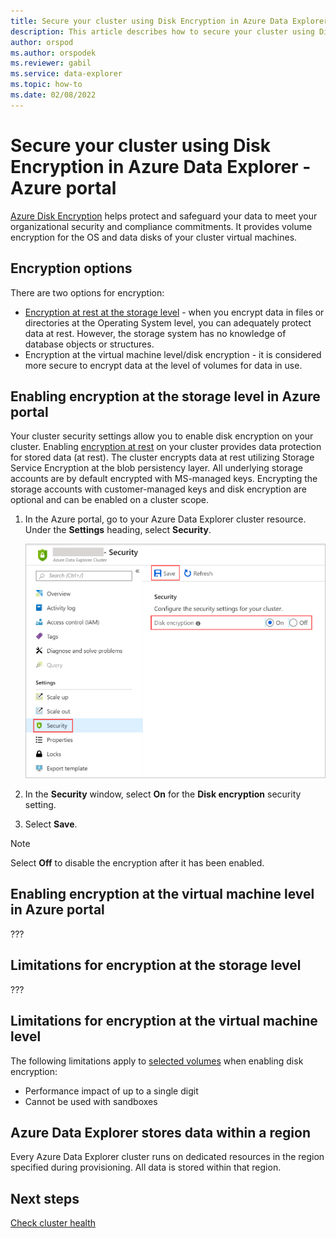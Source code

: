 ```yaml
---
title: Secure your cluster using Disk Encryption in Azure Data Explorer - Azure portal
description: This article describes how to secure your cluster using Disk Encryption in Azure Data Explorer within the Azure portal.
author: orspod
ms.author: orspodek
ms.reviewer: gabil
ms.service: data-explorer
ms.topic: how-to
ms.date: 02/08/2022
---
```


# Secure your cluster using Disk Encryption in Azure Data Explorer - Azure portal

[Azure Disk Encryption](/azure/security/azure-security-disk-encryption-overview) helps protect and safeguard your data to meet your organizational security and compliance commitments. It provides volume encryption for the OS and data disks of your cluster virtual machines. 

## Encryption options

There are two options for encryption:
- [Encryption at rest at the storage level](#enabling-encryption-at-the-storage-level-in-azure-portal) - when you encrypt data in files or directories at the Operating System level, you can adequately protect data at rest. However, the storage system has no knowledge of database objects or structures.
- Encryption at the virtual machine level/disk encryption - it is considered more secure to encrypt data at the level of volumes for data in use.
  
## Enabling encryption at the storage level in Azure portal
  
Your cluster security settings allow you to enable disk encryption on your cluster. Enabling [encryption at rest](/azure/security/fundamentals/encryption-atrest) on your cluster provides data protection for stored data (at rest). The cluster encrypts data at rest utilizing Storage Service Encryption at the blob persistency layer. All underlying storage accounts are by default encrypted with MS-managed keys.
Encrypting the storage accounts with customer-managed keys and disk encryption are optional and can be enabled on a cluster scope.

1. In the Azure portal, go to your Azure Data Explorer cluster resource. Under the **Settings** heading, select **Security**. 

    ![Turn on encryption at rest.](media/manage-cluster-security/security-encryption-at-rest.png)

1. In the **Security** window, select **On** for the **Disk encryption** security setting. 

1. Select **Save**.
 
> [!NOTE]
> Select **Off** to disable the encryption after it has been enabled.

## Enabling encryption at the virtual machine level in Azure portal

???

## Limitations for encryption at the storage level

???

## Limitations for encryption at the virtual machine level

The following limitations apply to [selected volumes](kusto/concepts/sandboxes.md#virtual-machine-sizes) when enabling disk encryption:
* Performance impact of up to a single digit
* Cannot be used with sandboxes

## Azure Data Explorer stores data within a region

Every Azure Data Explorer cluster runs on dedicated resources in the region specified during provisioning. All data is stored within that region.

## Next steps

[Check cluster health](check-cluster-health.md)